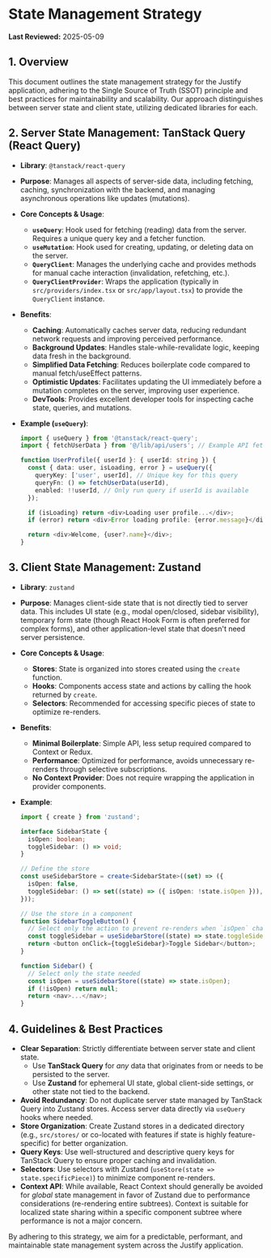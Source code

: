 # State Management Strategy

**Last Reviewed:** 2025-05-09

## 1. Overview

This document outlines the state management strategy for the Justify application, adhering to the Single Source of Truth (SSOT) principle and best practices for maintainability and scalability. Our approach distinguishes between server state and client state, utilizing dedicated libraries for each.

## 2. Server State Management: TanStack Query (React Query)

- **Library**: `@tanstack/react-query`
- **Purpose**: Manages all aspects of server-side data, including fetching, caching, synchronization with the backend, and managing asynchronous operations like updates (mutations).
- **Core Concepts & Usage**:
  - **`useQuery`**: Hook used for fetching (reading) data from the server. Requires a unique query key and a fetcher function.
  - **`useMutation`**: Hook used for creating, updating, or deleting data on the server.
  - **`QueryClient`**: Manages the underlying cache and provides methods for manual cache interaction (invalidation, refetching, etc.).
  - **`QueryClientProvider`**: Wraps the application (typically in `src/providers/index.tsx` or `src/app/layout.tsx`) to provide the `QueryClient` instance.
- **Benefits**:
  - **Caching**: Automatically caches server data, reducing redundant network requests and improving perceived performance.
  - **Background Updates**: Handles stale-while-revalidate logic, keeping data fresh in the background.
  - **Simplified Data Fetching**: Reduces boilerplate code compared to manual fetch/useEffect patterns.
  - **Optimistic Updates**: Facilitates updating the UI immediately before a mutation completes on the server, improving user experience.
  - **DevTools**: Provides excellent developer tools for inspecting cache state, queries, and mutations.
- **Example (`useQuery`)**:

  ```typescript
  import { useQuery } from '@tanstack/react-query';
  import { fetchUserData } from '@/lib/api/users'; // Example API fetcher function

  function UserProfile({ userId }: { userId: string }) {
    const { data: user, isLoading, error } = useQuery({
      queryKey: ['user', userId], // Unique key for this query
      queryFn: () => fetchUserData(userId),
      enabled: !!userId, // Only run query if userId is available
    });

    if (isLoading) return <div>Loading user profile...</div>;
    if (error) return <div>Error loading profile: {error.message}</div>;

    return <div>Welcome, {user?.name}</div>;
  }
  ```

## 3. Client State Management: Zustand

- **Library**: `zustand`
- **Purpose**: Manages client-side state that is not directly tied to server data. This includes UI state (e.g., modal open/closed, sidebar visibility), temporary form state (though React Hook Form is often preferred for complex forms), and other application-level state that doesn't need server persistence.
- **Core Concepts & Usage**:
  - **Stores**: State is organized into stores created using the `create` function.
  - **Hooks**: Components access state and actions by calling the hook returned by `create`.
  - **Selectors**: Recommended for accessing specific pieces of state to optimize re-renders.
- **Benefits**:
  - **Minimal Boilerplate**: Simple API, less setup required compared to Context or Redux.
  - **Performance**: Optimized for performance, avoids unnecessary re-renders through selective subscriptions.
  - **No Context Provider**: Does not require wrapping the application in provider components.
- **Example**:

  ```typescript
  import { create } from 'zustand';

  interface SidebarState {
    isOpen: boolean;
    toggleSidebar: () => void;
  }

  // Define the store
  const useSidebarStore = create<SidebarState>((set) => ({
    isOpen: false,
    toggleSidebar: () => set((state) => ({ isOpen: !state.isOpen })),
  }));

  // Use the store in a component
  function SidebarToggleButton() {
    // Select only the action to prevent re-renders when `isOpen` changes elsewhere
    const toggleSidebar = useSidebarStore((state) => state.toggleSidebar);
    return <button onClick={toggleSidebar}>Toggle Sidebar</button>;
  }

  function Sidebar() {
    // Select only the state needed
    const isOpen = useSidebarStore((state) => state.isOpen);
    if (!isOpen) return null;
    return <nav>...</nav>;
  }
  ```

## 4. Guidelines & Best Practices

- **Clear Separation**: Strictly differentiate between server state and client state.
  - Use **TanStack Query** for _any_ data that originates from or needs to be persisted to the server.
  - Use **Zustand** for ephemeral UI state, global client-side settings, or other state not tied to the backend.
- **Avoid Redundancy**: Do not duplicate server state managed by TanStack Query into Zustand stores. Access server data directly via `useQuery` hooks where needed.
- **Store Organization**: Create Zustand stores in a dedicated directory (e.g., `src/stores/` or co-located with features if state is highly feature-specific) for better organization.
- **Query Keys**: Use well-structured and descriptive query keys for TanStack Query to ensure proper caching and invalidation.
- **Selectors**: Use selectors with Zustand (`useStore(state => state.specificPiece)`) to minimize component re-renders.
- **Context API**: While available, React Context should generally be avoided for _global_ state management in favor of Zustand due to performance considerations (re-rendering entire subtrees). Context is suitable for localized state sharing within a specific component subtree where performance is not a major concern.

By adhering to this strategy, we aim for a predictable, performant, and maintainable state management system across the Justify application.
